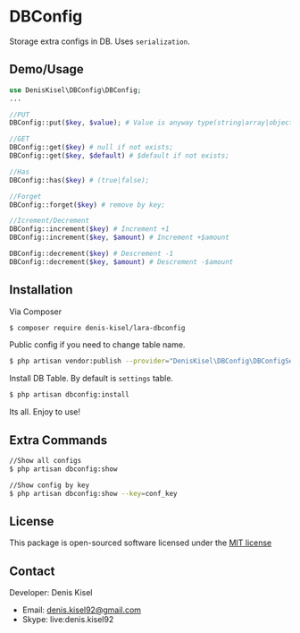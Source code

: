 # DBConfig

Storage extra configs in DB. Uses `serialization`.

## Demo/Usage
``` php
use DenisKisel\DBConfig\DBConfig;
...

//PUT
DBConfig::put($key, $value); # Value is anyway type(string|array|object|etc..)

//GET
DBConfig::get($key) # null if not exists;
DBConfig::get($key, $default) # $default if not exists;

//Has
DBConfig::has($key) # (true|false);

//Forget
DBConfig::forget($key) # remove by key;

//Icrement/Decrement
DBConfig::increment($key) # Increment +1
DBConfig::increment($key, $amount) # Increment +$amount

DBConfig::decrement($key) # Descrement -1
DBConfig::decrement($key, $amount) # Descrement -$amount
```

## Installation

Via Composer

``` bash
$ composer require denis-kisel/lara-dbconfig
```

Public config if you need to change table name.
``` bash
$ php artisan vendor:publish --provider="DenisKisel\DBConfig\DBConfigServiceProvider"
```

Install DB Table. By default is `settings` table.
``` bash
$ php artisan dbconfig:install
```

Its all. Enjoy to use!

## Extra Commands
```bash
//Show all configs
$ php artisan dbconfig:show

//Show config by key
$ php artisan dbconfig:show --key=conf_key
```

## License
This package is open-sourced software licensed under the [MIT license](https://opensource.org/licenses/MIT)

## Contact
Developer: Denis Kisel
* Email: denis.kisel92@gmail.com
* Skype: live:denis.kisel92

